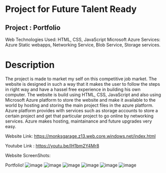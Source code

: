 # Project for Future Talent Ready
## Project : Portfolio

Web Technologies Used: HTML, CSS, JavaScript Microsoft Azure Services: Azure Static webapps, Networking Service, Blob Service, Storage services.
# Description

The project is made to market my self on this competitive job market. The website is designed in such a way that it makes the user to follow the steps in right way and have a hassel free experience in building his own computer. The website is build using HTML, CSS, JavaScript and also using Microsoft Azure platform to store the website and make it available to the world by hosting and storing the main project files in the azure platform. Azure platform provides with services such as storage accounts to store a certain project and get that particular project to go online by networking services. Azure makes hosting, maintainance and future upgrades very easy.

Website Link: https://monksgarage.z13.web.core.windows.net/index.html

Youtube Link : https://youtu.be/lH1bm2Y4Mr8

Website ScreenShots:

Portfolio!
![image](https://user-images.githubusercontent.com/93115567/204108608-d72bf142-822c-4dce-99ab-d7712ba85c97.png)
![image](https://user-images.githubusercontent.com/93115567/200665684-c92696f6-5215-435b-9103-d8c9f8b66581.png)
![image](https://user-images.githubusercontent.com/93115567/200665817-72481ab6-e57b-46ab-9b11-eca5adebaed2.png)
![image](https://user-images.githubusercontent.com/93115567/204107434-2d9182f8-cfb8-483a-b7c8-3d7cb3a2f05d.png)
![image](https://user-images.githubusercontent.com/93115567/204107468-3d131ef5-6f3f-4ac1-b8c2-a7d392bb0a07.png)
![image](https://user-images.githubusercontent.com/93115567/204107478-779c512c-d280-400c-b9fb-e2b6e5b983d4.png)



